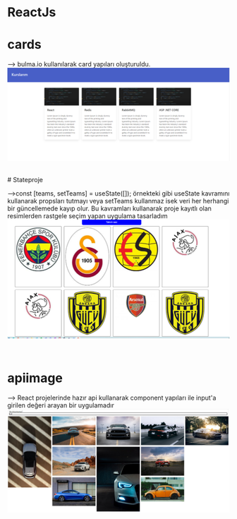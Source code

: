# ReactJs

# cards

--> bulma.io kullanılarak card yapıları oluşturuldu.
<br/>
![image](https://github.com/RYaylali/ReactJs/blob/main/ProjeResimleri/cards.PNG)

<br/>
# Stateproje

-->const [teams, setTeams] = useState([]); örnekteki gibi useState kavramını kullanarak propsları tutmayı veya setTeams kullanmaz isek veri her herhangi bir güncellemede kayıp olur. Bu kavramları kullanarak proje kayıtlı olan resimlerden rastgele seçim yapan uygulama tasarladım
<br/>
![image](https://github.com/RYaylali/ReactJs/blob/main/ProjeResimleri/RastgeleTakım.PNG)

<br/>

# apiimage

--> React projelerinde hazır api kullanarak component yapıları ile input'a girilen değeri arayan bir uygulamadır
![image](https://github.com/RYaylali/ReactJs/blob/main/ProjeResimleri/apiimage.PNG)
